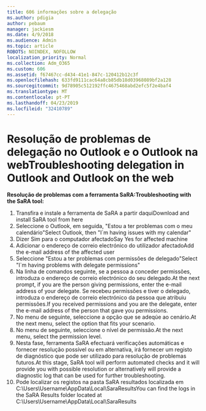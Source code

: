 ```yaml
---
title: 606 informações sobre a delegação
ms.author: pdigia
author: pebaum
manager: jackiesm
ms.date: 4/9/2018
ms.audience: Admin
ms.topic: article
ROBOTS: NOINDEX, NOFOLLOW
localization_priority: Normal
ms.collection: Adm_O365
ms.custom: 606
ms.assetid: f67467cc-d434-41e1-847c-120412b12c3f
ms.openlocfilehash: 633fd9111cac64a8cb85db18d03968089bf2a128
ms.sourcegitcommit: 9d78905c512192ffc4675468abd2efc5f2e4baf4
ms.translationtype: MT
ms.contentlocale: pt-PT
ms.lasthandoff: 04/23/2019
ms.locfileid: "32410789"
---
```

# <a name="troubleshooting-delegation-in-outlook-and-outlook-on-the-web"></a><span data-ttu-id="50bea-102">Resolução de problemas de delegação no Outlook e o Outlook na web</span><span class="sxs-lookup"><span data-stu-id="50bea-102">Troubleshooting delegation in Outlook and Outlook on the web</span></span>

<span data-ttu-id="50bea-103">**Resolução de problemas com a ferramenta SaRA:**</span><span class="sxs-lookup"><span data-stu-id="50bea-103">**Troubleshooting with the SaRA tool:**</span></span>

1. <span data-ttu-id="50bea-104">Transfira e instale a ferramenta de SaRA a partir daqui</span><span class="sxs-lookup"><span data-stu-id="50bea-104">Download and install SaRA tool from here</span></span>
1. <span data-ttu-id="50bea-105">Seleccione o Outlook, em seguida, "Estou a ter problemas com o meu calendário"</span><span class="sxs-lookup"><span data-stu-id="50bea-105">Select Outlook, then "I\`m having issues with my calendar"</span></span>
1. <span data-ttu-id="50bea-106">Dizer Sim para o computador afectado</span><span class="sxs-lookup"><span data-stu-id="50bea-106">Say Yes for affected machine</span></span>
1. <span data-ttu-id="50bea-107">Adicionar o endereço de correio electrónico do utilizador afectado</span><span class="sxs-lookup"><span data-stu-id="50bea-107">Add the e-mail address of the affected user</span></span>
1. <span data-ttu-id="50bea-108">Seleccione "Estou a ter problemas com permissões de delegado"</span><span class="sxs-lookup"><span data-stu-id="50bea-108">Select "I\`m having problems with delegate permissions"</span></span>
1. <span data-ttu-id="50bea-109">Na linha de comandos seguinte, se a pessoa a conceder permissões, introduza o endereço de correio electrónico do seu delegado.</span><span class="sxs-lookup"><span data-stu-id="50bea-109">At the next prompt, if you are the person giving permissions, enter the e-mail address of your delegate.</span></span> <span data-ttu-id="50bea-110">Se recebeu permissões e tiver o delegado, introduza o endereço de correio electrónico da pessoa que atribuiu permissões.</span><span class="sxs-lookup"><span data-stu-id="50bea-110">If you received permissions and you are the delegate, enter the e-mail address of the person that gave you permissions.</span></span>
1. <span data-ttu-id="50bea-111">No menu de seguinte, seleccione a opção que se adeqúe ao cenário.</span><span class="sxs-lookup"><span data-stu-id="50bea-111">At the next menu, select the option that fits your scenario.</span></span> 
1. <span data-ttu-id="50bea-112">No menu de seguinte, seleccione o nível de permissão.</span><span class="sxs-lookup"><span data-stu-id="50bea-112">At the next menu, select the permission level.</span></span>
1. <span data-ttu-id="50bea-113">Nesta fase, ferramenta SaRA efectuará verificações automáticas e fornecer resolução possível ou em alternativa, irá fornecer um registo de diagnóstico que pode ser utilizado para resolução de problemas futuros.</span><span class="sxs-lookup"><span data-stu-id="50bea-113">At this stage, SaRA tool will perform automated checks and it will provide you with possible resolution or alternatively will provide a diagnostic log that can be used for further troubleshooting.</span></span>
1. <span data-ttu-id="50bea-114">Pode localizar os registos na pasta SaRA resultados localizada em C:\Users\Username\AppData\Local\SaraResults</span><span class="sxs-lookup"><span data-stu-id="50bea-114">You can find the logs in the SaRA Results folder located at C:\Users\Username\AppData\Local\SaraResults</span></span>